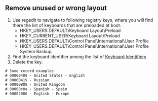 
## Remove unused or wrong layout

1. Use regedit to navigate to following registry keys, where you will find there the list of keyboards that are preloaded at boot.
    * HKEY_USERS\.DEFAULT\Keyboard Layout\Preload
    * HKEY_CURRENT_USER\Keyboard Layout\Preload
    * HKEY_USERS\.DEFAULT\Control Panel\International\User Profile
    * HKEY_USERS\.DEFAULT\Control Panel\International\User Profile System Backup
2. Find the keyboard identifier among the list of [Keyboard Identifiers](https://docs.microsoft.com/en-us/windows-hardware/manufacture/desktop/windows-language-pack-default-values)
3. Delete the key.

```txt
# Some record examples
# 00000409 - United States - English
# 00000419 - Russian
# 00000809 - United Kingdom
# 00000c0a - Spanish - Spain
# 00002000 - English - Europe
```
